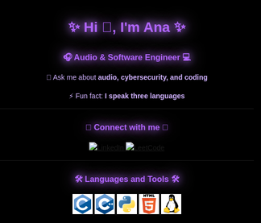 <!DOCTYPE html>
<html>
<head>
  <style>
    body, html {
      margin: 0;
      padding: 0;
      height: 100%;
      background-color: #000000;
      color: #d1b3ff;
      font-family: 'Poppins', sans-serif;
      line-height: 1.6;
      text-align: center;
    }
    h1, h3 {
      color: #b266ff;
      text-shadow: 0 0 15px #b266ff, 0 0 30px #d1b3ff;
    }
    a:hover {
      color: #e0b3ff;
      text-decoration: none;
      transition: color 0.3s ease;
    }
  </style>
</head>
<body>
  <h1>✨ Hi 👋, I'm Ana ✨</h1>
  <h3>🎧 Audio & Software Engineer 💻</h3>

  <p>💬 Ask me about <strong>audio, cybersecurity, and coding</strong></p>
  <p>⚡ Fun fact: <strong>I speak three languages</strong></p>

  <hr>

  <h3>🌸 Connect with me 🌸</h3>
  <p>
    <a href="https://linkedin.com/in/ana paula ramos lopez" target="_blank">
      <img src="https://img.shields.io/badge/LinkedIn-b266ff?style=for-the-badge&logo=linkedin&logoColor=white" alt="LinkedIn" />
    </a>
    <a href="https://www.leetcode.com/minibitz" target="_blank">
      <img src="https://img.shields.io/badge/LeetCode-d1b3ff?style=for-the-badge&logo=leetcode&logoColor=white" alt="LeetCode" />
    </a>
  </p>

  <hr>

  <h3>🛠️ Languages and Tools 🛠️</h3>
  <p>
    <a href="https://www.cprogramming.com/" target="_blank">
      <img src="https://raw.githubusercontent.com/devicons/devicon/master/icons/c/c-original.svg" alt="C" width="40" height="40"/>
    </a>
    <a href="https://www.w3schools.com/cpp/" target="_blank">
      <img src="https://raw.githubusercontent.com/devicons/devicon/master/icons/cplusplus/cplusplus-original.svg" alt="C++" width="40" height="40"/>
    </a>
    <a href="https://www.python.org" target="_blank">
      <img src="https://raw.githubusercontent.com/devicons/devicon/master/icons/python/python-original.svg" alt="Python" width="40" height="40"/>
    </a>
    <a href="https://www.w3.org/html/" target="_blank">
      <img src="https://raw.githubusercontent.com/devicons/devicon/master/icons/html5/html5-original-wordmark.svg" alt="HTML5" width="40" height="40"/>
    </a>
    <a href="https://www.linux.org/" target="_blank">
      <img src="https://raw.githubusercontent.com/devicons/devicon/master/icons/linux/linux-original.svg" alt="Linux" width="40" height="40"/>
    </a>
  </p>
</body>
</html>
